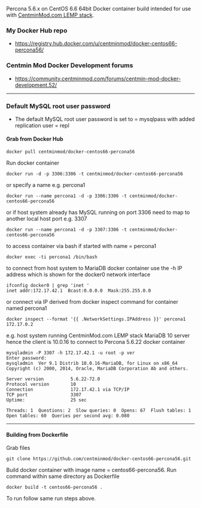 Percona 5.6.x on CentOS 6.6 64bit Docker container build intended for use with [CentminMod.com LEMP stack](http://centminmod.com). 

### My Docker Hub repo

* https://registry.hub.docker.com/u/centminmod/docker-centos66-percona56/

### Centmin Mod Docker Development forums

* https://community.centminmod.com/forums/centmin-mod-docker-development.52/

---
### Default MySQL root user password 

* The default MySQL root user password is set to = mysqlpass with added replication user = repl

#### Grab from Docker Hub

    docker pull centminmod/docker-centos66-percona56

Run docker container

    docker run -d -p 3306:3306 -t centminmod/docker-centos66-percona56

or specify a name e.g. percona1

    docker run --name percona1 -d -p 3306:3306 -t centminmod/docker-centos66-percona56

or if host system already has MySQL running on port 3306 need to map to another local host port e.g. 3307

    docker run --name percona1 -d -p 3307:3306 -t centminmod/docker-centos66-percona56

to access container via bash if started with name = percona1

    docker exec -ti percona1 /bin/bash

to connect from host system to MariaDB docker container use the -h IP address which is shown for the docker0 network interface

    ifconfig docker0 | grep 'inet '
    inet addr:172.17.42.1  Bcast:0.0.0.0  Mask:255.255.0.0

or connect via IP derived from docker inspect command for container named percona1

    docker inspect --format '{{ .NetworkSettings.IPAddress }}' percona1
    172.17.0.2

e.g. host system running CentminMod.com LEMP stack MariaDB 10 server hence the client is 10.0.16 to connect to Percona 5.6.22 docker container

    mysqladmin -P 3307 -h 172.17.42.1 -u root -p ver
    Enter password: 
    mysqladmin  Ver 9.1 Distrib 10.0.16-MariaDB, for Linux on x86_64
    Copyright (c) 2000, 2014, Oracle, MariaDB Corporation Ab and others.
    
    Server version          5.6.22-72.0
    Protocol version        10
    Connection              172.17.42.1 via TCP/IP
    TCP port                3307
    Uptime:                 25 sec
    
    Threads: 1  Questions: 2  Slow queries: 0  Opens: 67  Flush tables: 1  Open tables: 60  Queries per second avg: 0.080

---

#### Building from Dockerfile

Grab files

    git clone https://github.com/centminmod/docker-centos66-percona56.git

Build docker container with image name = centos66-percona56. Run command within same directory as Dockerfile

    docker build -t centos66-percona56 .

To run follow same run steps above.


